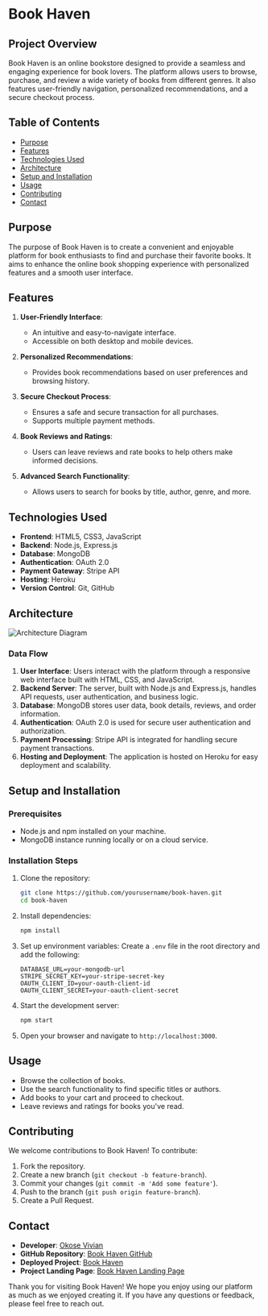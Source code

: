# Book Haven


## Project Overview

Book Haven is an online bookstore designed to provide a seamless and engaging experience for book lovers. The platform allows users to browse, purchase, and review a wide variety of books from different genres. It also features user-friendly navigation, personalized recommendations, and a secure checkout process.

## Table of Contents

- [Purpose](#purpose)
- [Features](#features)
- [Technologies Used](#technologies-used)
- [Architecture](#architecture)
- [Setup and Installation](#setup-and-installation)
- [Usage](#usage)
- [Contributing](#contributing)
- [Contact](#contact)

## Purpose

The purpose of Book Haven is to create a convenient and enjoyable platform for book enthusiasts to find and purchase their favorite books. It aims to enhance the online book shopping experience with personalized features and a smooth user interface.

## Features

1. **User-Friendly Interface**: 
   - An intuitive and easy-to-navigate interface.
   - Accessible on both desktop and mobile devices.

2. **Personalized Recommendations**: 
   - Provides book recommendations based on user preferences and browsing history.

3. **Secure Checkout Process**: 
   - Ensures a safe and secure transaction for all purchases.
   - Supports multiple payment methods.

4. **Book Reviews and Ratings**: 
   - Users can leave reviews and rate books to help others make informed decisions.

5. **Advanced Search Functionality**: 
   - Allows users to search for books by title, author, genre, and more.

## Technologies Used

- **Frontend**: HTML5, CSS3, JavaScript
- **Backend**: Node.js, Express.js
- **Database**: MongoDB
- **Authentication**: OAuth 2.0
- **Payment Gateway**: Stripe API
- **Hosting**: Heroku
- **Version Control**: Git, GitHub

## Architecture

![Architecture Diagram](path/to/architecture-diagram.jpg)

### Data Flow

1. **User Interface**: Users interact with the platform through a responsive web interface built with HTML, CSS, and JavaScript.
2. **Backend Server**: The server, built with Node.js and Express.js, handles API requests, user authentication, and business logic.
3. **Database**: MongoDB stores user data, book details, reviews, and order information.
4. **Authentication**: OAuth 2.0 is used for secure user authentication and authorization.
5. **Payment Processing**: Stripe API is integrated for handling secure payment transactions.
6. **Hosting and Deployment**: The application is hosted on Heroku for easy deployment and scalability.

## Setup and Installation

### Prerequisites

- Node.js and npm installed on your machine.
- MongoDB instance running locally or on a cloud service.

### Installation Steps

1. Clone the repository:
   ```bash
   git clone https://github.com/yourusername/book-haven.git
   cd book-haven
   ```

2. Install dependencies:
   ```bash
   npm install
   ```

3. Set up environment variables:
   Create a `.env` file in the root directory and add the following:
   ```env
   DATABASE_URL=your-mongodb-url
   STRIPE_SECRET_KEY=your-stripe-secret-key
   OAUTH_CLIENT_ID=your-oauth-client-id
   OAUTH_CLIENT_SECRET=your-oauth-client-secret
   ```

4. Start the development server:
   ```bash
   npm start
   ```

5. Open your browser and navigate to `http://localhost:3000`.

## Usage

- Browse the collection of books.
- Use the search functionality to find specific titles or authors.
- Add books to your cart and proceed to checkout.
- Leave reviews and ratings for books you've read.

## Contributing

We welcome contributions to Book Haven! To contribute:

1. Fork the repository.
2. Create a new branch (`git checkout -b feature-branch`).
3. Commit your changes (`git commit -m 'Add some feature'`).
4. Push to the branch (`git push origin feature-branch`).
5. Create a Pull Request.

## Contact

- **Developer**: [Okose Vivian](https://www.linkedin.com/in/okosevivian)
- **GitHub Repository**: [Book Haven GitHub](https://github.com/yourusername/book-haven)
- **Deployed Project**: [Book Haven](https://yourdeployedprojectlink.com)
- **Project Landing Page**: [Book Haven Landing Page](https://yourlandingpagelink.com)

Thank you for visiting Book Haven! We hope you enjoy using our platform as much as we enjoyed creating it. If you have any questions or feedback, please feel free to reach out.
